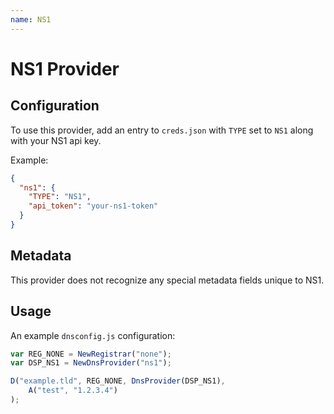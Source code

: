 ```yaml
---
name: NS1
---
```

# NS1 Provider

## Configuration

To use this provider, add an entry to `creds.json` with `TYPE` set to `NS1`
along with your NS1 api key.

Example:

```json
{
  "ns1": {
    "TYPE": "NS1",
    "api_token": "your-ns1-token"
  }
}
```

## Metadata
This provider does not recognize any special metadata fields unique to NS1.

## Usage
An example `dnsconfig.js` configuration:

```javascript
var REG_NONE = NewRegistrar("none");
var DSP_NS1 = NewDnsProvider("ns1");

D("example.tld", REG_NONE, DnsProvider(DSP_NS1),
    A("test", "1.2.3.4")
);
```

